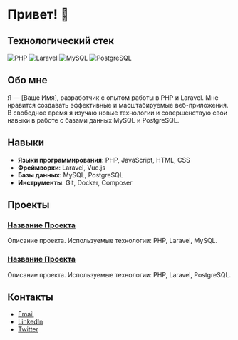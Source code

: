 # Привет! 👋

## Технологический стек

![PHP](https://img.shields.io/badge/PHP-777BB4?style=for-the-badge&logo=php&logoColor=white)
![Laravel](https://img.shields.io/badge/Laravel-FF2D20?style=for-the-badge&logo=laravel&logoColor=white)
![MySQL](https://img.shields.io/badge/MySQL-4479A1?style=for-the-badge&logo=mysql&logoColor=white)
![PostgreSQL](https://img.shields.io/badge/PostgreSQL-336791?style=for-the-badge&logo=postgresql&logoColor=white)

## Обо мне

Я — [Ваше Имя], разработчик с опытом работы в PHP и Laravel. Мне нравится создавать эффективные и масштабируемые веб-приложения. В свободное время я изучаю новые технологии и совершенствую свои навыки в работе с базами данных MySQL и PostgreSQL.

## Навыки

- **Языки программирования**: PHP, JavaScript, HTML, CSS
- **Фреймворки**: Laravel, Vue.js
- **Базы данных**: MySQL, PostgreSQL
- **Инструменты**: Git, Docker, Composer

## Проекты

### [Название Проекта](https://github.com/ваш_профиль/название_проекта)
Описание проекта. Используемые технологии: PHP, Laravel, MySQL.

### [Название Проекта](https://github.com/ваш_профиль/название_проекта)
Описание проекта. Используемые технологии: PHP, Laravel, PostgreSQL.

## Контакты

- [Email](mailto:ваш.email@example.com)
- [LinkedIn](https://www.linkedin.com/in/ваш_профиль)
- [Twitter](https://twitter.com/ваш_профиль)
<!--
**ruzen01/ruzen01** is a ✨ _special_ ✨ repository because its `README.md` (this file) appears on your GitHub profile.

Here are some ideas to get you started:

- 🔭 I’m currently working on ...
- 🌱 I’m currently learning ...
- 👯 I’m looking to collaborate on ...
- 🤔 I’m looking for help with ...
- 💬 Ask me about ...
- 📫 How to reach me: ...
- 😄 Pronouns: ...
- ⚡ Fun fact: ...
-->

